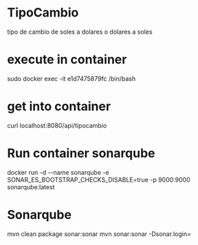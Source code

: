 # TipoCambio
tipo de cambio de soles a dolares o dolares a soles

# execute in container
sudo docker exec -it e1d7475879fc /bin/bash

# get into  container 
curl localhost:8080/api/tipocambio
 
# Run container sonarqube
  docker run -d --name sonarqube -e SONAR_ES_BOOTSTRAP_CHECKS_DISABLE=true -p 9000:9000 sonarqube:latest

# Sonarqube
mvn clean package sonar:sonar
mvn sonar:sonar -Dsonar.login=<your-token>
